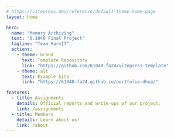 ```yaml
---
# https://vitepress.dev/reference/default-theme-home-page
layout: home

hero:
  name: "Memory Archiving"
  text: "6.1040 Final Project"
  tagline: "Team HarvIT"
  actions:
    - theme: brand
      text: Template Repository
      link: "https://github.com/61040-fa24/vitepress-template"
    - theme: alt
      text: Example Site
      link: "https://61040-fa24.github.io/portfolio-dhua/"

features:
  - title: Assignments
    details: Official reports and write-ups of our project.
    link: /assignments
  - title: Members
    details: Learn about us!
    link: /about
---
```


